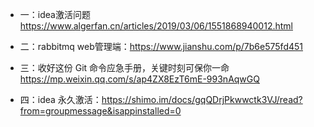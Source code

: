 - 一：idea激活问题 https://www.algerfan.cn/articles/2019/03/06/1551868940012.html

- 二：rabbitmq web管理端：https://www.jianshu.com/p/7b6e575fd451

- 三：收好这份 Git 命令应急手册，关键时刻可保你一命 https://mp.weixin.qq.com/s/ap4ZX8EzT6mE-993nAqwGQ

- 四：idea 永久激活：https://shimo.im/docs/gqQDrjPkwwctk3VJ/read?from=groupmessage&isappinstalled=0




